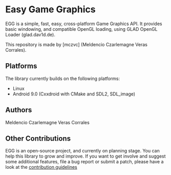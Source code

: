 Easy Game Graphics
==================

EGG is a simple, fast, easy, cross-platform Game Graphics API. It provides basic windowing, and compatible OpenGL loading, using GLAD OpenGL Loader (glad.dav1d.de).

This repository is made by [mczvc] (Meldencio Czarlemagne Veras Corrales).

## Platforms ##
The library currently builds on the following platforms:

* Linux
* Android 9.0 (Cxxdroid with CMake and SDL2, SDL_image)

## Authors ##
Meldencio Czarlemagne Veras Corrales</br>

## Other Contributions ##

EGG is an open-source project, and currently on planning stage. You can help this library to grow and improve. If you want to get involve and suggest some additional features, file a bug report or submit a patch, please have a look at the [contribution guidelines](https://github.com/mczvc827/EGG2D/blob/main/contributing.md)
